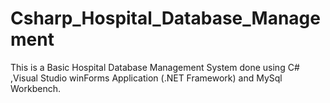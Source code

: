 # Csharp_Hospital_Database_Management
This is a Basic Hospital Database Management System done using C# ,Visual Studio winForms Application (.NET Framework) and MySql Workbench.
